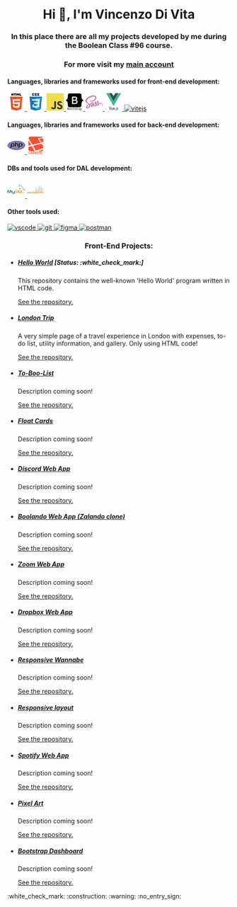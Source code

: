 <h1 align="center">Hi 👋, I'm Vincenzo Di Vita</h1>
<h3 align="center">In this place there are all my projects developed by me during the Boolean Class #96 course.</h3>
<h3 align="center">For more visit my <a href="https://github.com/vincenzodivita">main account</a></h3>

<h4 align="left">Languages, libraries and frameworks used for front-end development:</h4>
<p align="left"> 
    <a 
        href="https://www.w3.org/html/" 
        target="_blank" rel="noreferrer">
        <img 
            src="https://raw.githubusercontent.com/devicons/devicon/master/icons/html5/html5-original-wordmark.svg"
            alt="html5" 
            width="40" 
            height="40"
        /> 
    </a> 
    <a 
        href="https://www.w3schools.com/css/" 
        target="_blank" rel="noreferrer"> 
        <img 
            src="https://raw.githubusercontent.com/devicons/devicon/master/icons/css3/css3-original-wordmark.svg" 
            alt="css3" 
            width="40" 
            height="40"
        /> 
    </a> 
    <a 
        href="https://developer.mozilla.org/en-US/docs/Web/JavaScript" 
        target="_blank" rel="noreferrer"> 
        <img 
            src="https://raw.githubusercontent.com/devicons/devicon/master/icons/javascript/javascript-original.svg" 
            alt="javascript" 
            width="40" 
            height="40"
        /> 
    </a> 
    <a
        href="https://getbootstrap.com" 
        target="_blank" 
        rel="noreferrer"> 
        <img 
            src="https://raw.githubusercontent.com/devicons/devicon/master/icons/bootstrap/bootstrap-plain-wordmark.svg" 
            alt="bootstrap" 
            width="40" 
            height="40"
        /> 
    </a> 
    <a 
        href="https://sass-lang.com" 
        target="_blank" 
        rel="noreferrer"> 
        <img 
            src="https://raw.githubusercontent.com/devicons/devicon/master/icons/sass/sass-original.svg" 
            alt="sass" 
            width="40" 
            height="40"
        /> 
    </a> 
    <a 
        href="https://vuejs.org/" 
        target="_blank" 
        rel="noreferrer"> 
        <img 
            src="https://raw.githubusercontent.com/devicons/devicon/master/icons/vuejs/vuejs-original-wordmark.svg" 
            alt="vuejs" 
            width="40" 
            height="40"
        /> 
    </a> 
    <a 
    href="https://vitejs.dev/" 
    target="_blank" 
    rel="noreferrer"> 
    <img 
        src="https://vitejs.dev/logo.svg" 
        alt="vitejs" 
        width="40" 
        height="40"
    /> 
    </a> 
</p>
<h4 align="left">Languages, libraries and frameworks used for back-end development:</h4>
<p align="left">
    <a 
        href="https://www.php.net" 
        target="_blank" 
        rel="noreferrer"> 
        <img 
            src="https://raw.githubusercontent.com/devicons/devicon/master/icons/php/php-original.svg" 
                alt="php" 
            width="40" 
            height="40"
        /> 
    </a>
    <a 
        href="https://laravel.com/" 
        target="_blank" 
        rel="noreferrer"> 
        <img 
            src="https://raw.githubusercontent.com/devicons/devicon/master/icons/laravel/laravel-plain-wordmark.svg" 
            alt="laravel" 
            width="40" 
            height="40"
        /> 
    </a> 
</p>
<h4 align="left">DBs and tools used for DAL development:</h4>
<p align="left"> 
    <a 
        href="https://www.mysql.com/" 
        target="_blank" 
        rel="noreferrer"> 
        <img 
            src="https://raw.githubusercontent.com/devicons/devicon/master/icons/mysql/mysql-original-wordmark.svg" 
            alt="mysql" 
            width="40" 
            height="40"
        /> 
    </a>
        <a 
        href="https://www.phpmyadmin.net/" 
        target="_blank" 
        rel="noreferrer"> 
        <img 
            src="./img/phpmyadmin.png" 
            alt="phpmyadmin" 
            width="40" 
            height="40"
        /> 
    </a>  
</p>
<h4 align="left">Other tools used:</h4>
<p align="left"> 
    <a 
        href="https://code.visualstudio.com/" 
        target="_blank" 
        rel="noreferrer"> 
        <img 
            src="https://upload.wikimedia.org/wikipedia/commons/thumb/9/9a/Visual_Studio_Code_1.35_icon.svg/200px-Visual_Studio_Code_1.35_icon.svg.png" 
            alt="vscode" 
            width="40" 
            height="40"
        /> 
    </a>
    <a 
        href="https://git-scm.com/" 
        target="_blank" 
        rel="noreferrer"> 
        <img 
            src="https://www.vectorlogo.zone/logos/git-scm/git-scm-icon.svg" 
            alt="git" 
            width="40" 
            height="40"
        /> 
    </a>
    <a 
        href="https://www.figma.com/" 
        target="_blank" 
        rel="noreferrer"> 
        <img 
            src="https://www.vectorlogo.zone/logos/figma/figma-icon.svg" 
            alt="figma" 
            width="40" 
            height="40"
        /> 
    </a>
    <a 
        href="https://postman.com" 
        target="_blank" 
        rel="noreferrer"> 
        <img 
            src="https://www.vectorlogo.zone/logos/getpostman/getpostman-icon.svg" 
            alt="postman" 
            width="40" 
            height="40"
        /> 
    </a> 
</p>

<h3 align="center">Front-End Projects:</h3>

<ul>
    <li>
        <h5>
            <a href="https://vdv-boolean.github.io/htmlcss-hello/">Hello World</a> [Status: :white_check_mark:]
        </h5>
        <p>
            This repository contains the well-known 'Hello World' program written in HTML code.
        </p>
        <span>
            <a href="https://github.com/vdv-boolean/htmlcss-hello">See the repository.
        </a>
    </li>
    <li>
        <h5>
            <a href="https://vdv-boolean.github.io/html-london-trip/">London Trip</a>
        </h5>
        <p>
           A very simple page of a travel experience in London with expenses, to-do list, utility information, and gallery. Only using HTML code!
        </p>
        <span>
            <a href="https://github.com/vdv-boolean/html-london-trip">See the repository.
        </a>
    </li>
    <li>
        <h5>
            <a href="https://vdv-boolean.github.io/html-css-toboolist/">To-Boo-List</a>
        </h5>
        <p>
            Description coming soon!
        </p>
        <span>
            <a href="https://github.com/vdv-boolean/html-css-toboolist">See the repository.
        </a>
    </li>
    <li>
        <h5>
            <a href="https://vdv-boolean.github.io/html-css-float-cards/">Float Cards</a>
        </h5>
        <p>
            Description coming soon!
        </p>
        <span>
            <a href="https://github.com/vdv-boolean/html-css-float-cards">See the repository.
        </a>
    </li>
    <li>
        <h5>
            <a href="https://vdv-boolean.github.io/htmlcss-discord/">Discord Web App</a>
        </h5>
        <p>
            Description coming soon!
        </p>
        <span>
            <a href="https://github.com/vdv-boolean/htmlcss-discord">See the repository.
        </a>
    </li>
    <li>
        <h5>
            <a href="https://vdv-boolean.github.io/html-css-boolando/">Boolando Web App (Zalando clone)</a>
        </h5>
        <p>
            Description coming soon!
        </p>
        <span>
            <a href="https://github.com/vdv-boolean/html-css-boolando">See the repository.
        </a>
    </li>
    <li>
        <h5>
            <a href="https://vdv-boolean.github.io/html-css-zoom/">Zoom Web App</a>
        </h5>
        <p>
            Description coming soon!
        </p>
        <span>
            <a href="https://github.com/vdv-boolean/html-css-zoom">See the repository.
        </a>
    </li>
    <!-- <li>
        <h5>
            <a href="https://vdv-boolean.github.io/html-css-animation-filter/">Animation Filter</a>
        </h5>
        <p>
            Description coming soon!
        </p>
        <span>
            <a href="https://github.com/vdv-boolean/html-css-animation-filter">See the repository.
        </a>
    </li> -->
    <li>
        <h5>
            <a href="https://vdv-boolean.github.io/htmlcss-dropbox/">Dropbox Web App</a>
        </h5>
        <p>
            Description coming soon!
        </p>
        <span>
            <a href="https://github.com/vdv-boolean/htmlcss-dropbox">See the repository.
        </a>
    </li>
    <li>
        <h5>
            <a href="https://vdv-boolean.github.io/html-css-resp-wannabe/">Responsive Wannabe</a>
        </h5>
        <p>
            Description coming soon!
        </p>
        <span>
            <a href="https://github.com/vdv-boolean/html-css-resp-wannabe">See the repository.
        </a>
    </li>
    <li>
        <h5>
            <a href="https://vdv-boolean.github.io/htmlcss-responsive-layout/">Responsive layout</a>
        </h5>
        <p>
            Description coming soon!
        </p>
        <span>
            <a href="https://github.com/vdv-boolean/htmlcss-responsive-layout">See the repository.
        </a>
    </li>
    <li>
        <h5>
            <a href="https://vdv-boolean.github.io/html-css-spotifyweb/">Spotify Web App</a>
        </h5>
        <p>
            Description coming soon!
        </p>
        <span>
            <a href="https://github.com/vdv-boolean/html-css-spotifyweb">See the repository.
        </a>
    </li>
    <!-- <li>
        <h5>
            <a href="https://vdv-boolean.github.io/html-css-12bool/">12bool</a>
        </h5>
        <p>
            Description coming soon!
        </p>
        <span>
            <a href="https://github.com/vdv-boolean/html-css-12bool">See the repository.
        </a>
    </li> -->
    <li>
        <h5>
            <a href="https://vdv-boolean.github.io/htmlcss-pixel-art/">Pixel Art</a>
        </h5>
        <p>
            Description coming soon!
        </p>
        <span>
            <a href="https://github.com/vdv-boolean/htmlcss-pixel-art">See the repository.
        </a>
    </li>
    <li>
        <h5>
            <a href="https://vdv-boolean.github.io/html-css-bootstrap-dashboard/">Bootstrap Dashboard</a>
        </h5>
        <p>
            Description coming soon!
        </p>
        <span>
            <a href="https://github.com/vdv-boolean/html-css-bootstrap-dashboard">See the repository.
        </a>
    </li>
</ul>
:white_check_mark:
:construction:
:warning:
:no_entry_sign:
